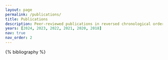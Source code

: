 ```yaml
---
layout: page
permalink: /publications/
title: Publications
description: Peer-reviewed publications in reversed chronological order
years: [2024, 2023, 2022, 2021, 2020, 2018]
nav: true
nav_order: 2
---
```


<!-- _pages/publications.md -->

<!-- Bibsearch Feature -->

[//]: # ({% include bib_search.liquid %})

<div class="publications">

{% bibliography %}

</div>
